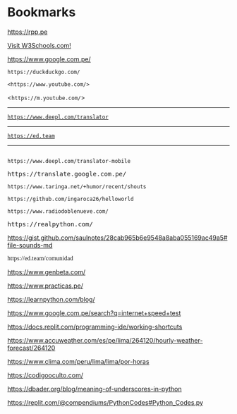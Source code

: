 # Bookmarks

<a href="https://rpp.pe" target="_blank">https://rpp.pe</a>

<a href="https://www.w3schools.com" target="_blank">Visit W3Schools.com!</a>

https://www.google.com.pe/

    https://duckduckgo.com/

`<https://www.youtube.com/>`

<`https://m.youtube.com/`>

---

[`https://www.deepl.com/translator`](https://www.deepl.com/translator)

---

[`https://ed.team`](https://ed.team)

---

<code>
https://www.deepl.com/translator-mobile
</code>

<pre>
https://translate.google.com.pe/
</pre>

```
https://www.taringa.net/+humor/recent/shouts
```

`
https://github.com/ingaroca26/helloworld
`

`https://www.radiodoblenueve.com/`

<kbd>
https://realpython.com/
</kbd>

https://gist.github.com/saulnotes/28cab965b6e9548a8aba055169ac49a5#file-sounds-md

<span style="font-family:Papyrus">
https://ed.team/comunidad
</span>

https://www.genbeta.com/

https://www.practicas.pe/

https://learnpython.com/blog/

https://www.google.com.pe/search?q=internet+speed+test

https://docs.replit.com/programming-ide/working-shortcuts

https://www.accuweather.com/es/pe/lima/264120/hourly-weather-forecast/264120

https://www.clima.com/peru/lima/lima/por-horas

https://codigooculto.com/

https://dbader.org/blog/meaning-of-underscores-in-python

https://replit.com/@compendiums/PythonCodes#Python_Codes.py
